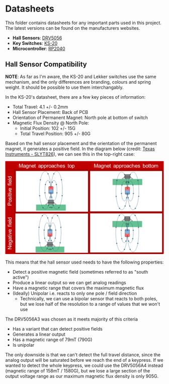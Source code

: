 # Datasheets

This folder contains datasheets for any important parts used in this project. The latest versions can be found on the manufacturers websites.

- **Hall Sensors**: [DRV5056](./drv5056/)
- **Key Switches**: [KS-20](./ks-20/) 
- **Microcontroller**: [RP2040](./rp2040/)

## Hall Sensor Compatibility

**NOTE**: As far as I'm aware, the KS-20 and Lekker switches use the same mechanism, and the only differences are branding, colours and spring weight. It should be possible to use them interchangably.

In the KS-20's datasheet, there are a few key pieces of information:

- Total Travel: 4.1 +/- 0.2mm
- Hall Sensor Placement: Back of PCB
- Orientation of Permanent Magnet: North pole at bottom of switch
- Magnetic Flux Density @ North Pole:
  - Initial Position: 102 +/- 15G
  - Total Travel Position: 905 +/- 80G

Based on the hall sensor placement and the orientation of the permanent magnet, it generates a positive field. In the diagram below (credit: [Texas Instruments - SLYT826](https://www.ti.com/document-viewer/lit/html/slyt826)), we can see this in the top-right case:

![Sensor Polarity](./sensor-polarity.png)

This means that the hall sensor used needs to have the following properties:

- Detect a positive magnetic field (sometimes referred to as "south active")
- Produce a linear output so we can get analog readings
- Have a magnetic range that covers the maximum magnetic flux
- (Ideally) Unipolar i.e. reacts to only one pole / field direction
  - Technically, we can use a bipolar sensor that reacts to both poles, but we lose half of the resolution to a range of values that we won't use

The DRV5056A3 was chosen as it meets majority of this criteria

- Has a variant that can detect positive fields
- Generates a linear output
- Has a magnetic range of 79mT (790G)
- Is unipolar

The only downside is that we can't detect the full travel distance, since the analog output will be saturated before we reach the end of a keypress. If we wanted to detect the whole keypress, we could use the DRV5056A4 instead (magnetic range of 158mT / 1580G), but we lose a large section of the output voltage range as our maximum magnetic flux density is only 905G.

